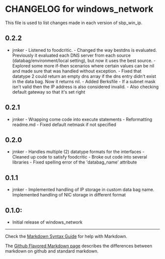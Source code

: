# CHANGELOG for windows_network

This file is used to list changes made in each version of sbp_win_ip.

0.2.2
-----
- jrnker - Listened to foodcritic.
		 - Changed the way bestdns is evaluated. Previously it evaluated each DNS server from each source (databag/environment/local setting), but now it uses the best source.
		 - Explored some more if-then scenarios where certain values can be nil and made sure that was handled without exception.
		 - Fixed that datatype 2 could return an empty dns array if the dns entry didn't exist in the data bag. Now it returns nil.
		 - Added Berksfile
		 - If a subnet mask isn't valid then the IP address is also considered invalid.
		 - Also checking default gateway so that it's set right


0.2.1
-----
- jrnker - Wrapping come code into execute statements
		 - Reformatting readme.md 
		 - Fixed default netmask if not specified

0.2.0
-----
- jrnker - Handles multiple (2) datatype formats for the interfaces
		 - Cleaned up code to satisfy foodcritic
		 - Broke out code into several libraries
		 - Fixed spelling error of the 'databag_name' attribute

0.1.1
-----
- jrnker - Implemented handling of IP storage in custom data bag name. 
		   Implemented handling of NIC storage in different format

## 0.1.0:

* Initial release of windows_network

- - -
Check the [Markdown Syntax Guide](http://daringfireball.net/projects/markdown/syntax) for help with Markdown.

The [Github Flavored Markdown page](http://github.github.com/github-flavored-markdown/) describes the differences between markdown on github and standard markdown.
